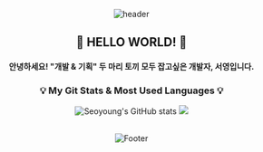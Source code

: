 <div align="center">

![header](https://capsule-render.vercel.app/api?type=waving&height=200&width=100&text=Seoyoung's%20GitHub!&fontColor=363636&color=0:c2e59c,100:64b3f4)

<h2 align="center"> 🙌 HELLO WORLD! 🙌</h2>
<h4 align="center"> 안녕하세요! "개발 & 기획" 두 마리 토끼 모두 잡고싶은 개발자, 서영입니다. </h4>








<h3 align="center">💡 My Git Stats  &  Most Used Languages 💡</h3>


![Seoyoung's GitHub stats](https://github-readme-stats.vercel.app/api?username=seoyoung22&hide=issues,stars&show_icons=true)
<img src="https://github-readme-stats.vercel.app/api/top-langs/?username=seoyoung22&layout=compact"><br><br>




![Footer](https://capsule-render.vercel.app/api?type=waving&height=200&color=0:c2e59c,100:64b3f4&section=footer)

  </div>
